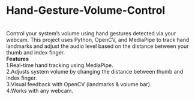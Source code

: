 # Hand-Gesture-Volume-Control
<br>
Control your system’s volume using hand gestures detected via your webcam. This project uses Python, OpenCV, and MediaPipe to track hand landmarks and adjust the audio level based on the distance between your thumb and index finger.
<br>
<b>Features</b>
<br>
1.Real-time hand tracking using MediaPipe.
<br>
2.Adjusts system volume by changing the distance between thumb and index finger.
<br>
3.Visual feedback with OpenCV (landmarks & volume bar).
<br>
4.Works with any webcam.
